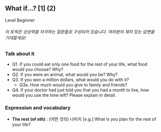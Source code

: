 ## What if…? [1] (2)
Level Beginner
###### 이 토픽은 상상력을 자극하는 질문들로 구성되어 있습니다. 여러분의 재치 있는 답변을 기대할게요!

### Talk about it
- Q1. If you could eat only one food for the rest of your life, what food would you choose? Why?- Q2. If you were an animal, what would you be? Why?- Q3. If you won a million dollars, what would you do with it?  - Q3a. How much would you give to family and friends?- Q4. If your doctor had just told you that you had a month to live, how would you use the time left? Please explain in detail.
### Expression and vocabulary
- **The rest (of sth)** : (어떤 것의) 나머지
[e.g.] What is you plan for the rest of your life?



